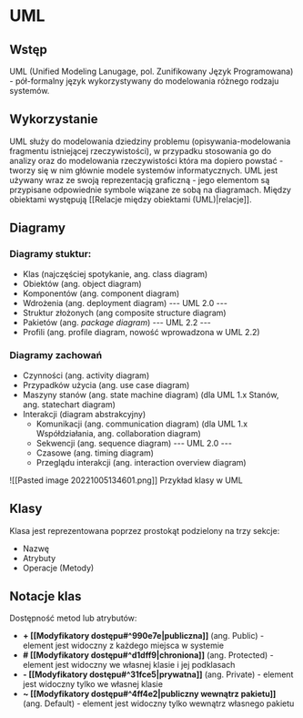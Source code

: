 # UML
## Wstęp
UML (Unified Modeling Lanugage, pol. Zunifikowany Język Programowana) - pół-formalny język wykorzystywany do modelowania różnego rodzaju systemów.

## Wykorzystanie
UML służy do modelowania dziedziny problemu (opisywania-modelowania fragmentu istniejącej rzeczywistości), w przypadku stosowania go do analizy oraz do modelowania rzeczywistości która ma dopiero powstać - tworzy się w nim głównie modele systemów informatycznych. UML jest używany wraz ze swoją reprezentacją graficzną - jego elementom są przypisane odpowiednie symbole wiązane ze sobą na diagramach.
Między obiektami występują [[Relacje między obiektami (UML)|relacje]].

## Diagramy
### Diagramy stuktur:
- Klas (najczęściej spotykanie, ang. class diagram)
- Obiektów (ang. object diagram)
- Komponentów (ang. component diagram)
- Wdrożenia (ang. deployment diagram)
--- UML 2.0 ---
- Struktur złożonych (ang composite structure diagram)
- Pakietów (ang. _package diagram_)
--- UML 2.2 ---
- Profili (ang. profile diagram, nowość wprowadzona w UML 2.2)

### Diagramy zachowań
- Czynności (ang. activity diagram)
- Przypadków użycia (ang. use case diagram)
- Maszyny stanów (ang. state machine diagram) (dla UML 1.x Stanów, ang. statechart diagram)
- Interakcji (diagram abstrakcyjny)
	- Komunikacji (ang. communication diagram) (dla UML 1.x Współdziałania, ang. collaboration diagram)
	- Sekwencji (ang. sequence diagram)
	--- UML 2.0 ---
	- Czasowe (ang. timing diagram)
	- Przeglądu interakcji (ang. interaction overview diagram)

![[Pasted image 20221005134601.png]]
Przykład klasy w UML

## Klasy 
Klasa jest reprezentowana poprzez prostokąt podzielony na trzy sekcje:
- Nazwę
- Atrybuty
- Operacje (Metody)

## Notacje klas
Dostępność metod lub atrybutów:
- **+ [[Modyfikatory dostępu#^990e7e|publiczna]]** (ang. Public) - element jest widoczny z każdego miejsca w systemie
- **# [[Modyfikatory dostępu#^d1dff9|chroniona]]** (ang. Protected) - element jest widoczny we własnej klasie i jej podklasach
- **- [[Modyfikatory dostępu#^31fce5|prywatna]]** (ang. Private) - element jest widoczny tylko we własnej klasie
- **~ [[Modyfikatory dostępu#^4ff4e2|publiczny wewnątrz pakietu]]** (ang. Default) - element jest widoczny tylko wewnątrz własnego pakietu